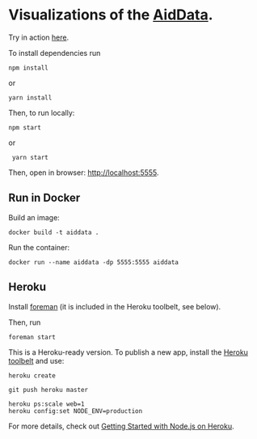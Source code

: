 # Visualizations of the [AidData][aiddata].

Try in action [here][demo].

To install dependencies run

    npm install

or

    yarn install

Then, to run locally:

    npm start

or

     yarn start

Then, open in browser: [http://localhost:5555](http://localhost:5555).

## Run in Docker

Build an image:

    docker build -t aiddata .

Run the container:

    docker run --name aiddata -dp 5555:5555 aiddata

## Heroku

Install [foreman][foreman] (it is included in the Heroku toolbelt, see below).

Then, run

    foreman start

This is a Heroku-ready version. To publish a new app, install the [Heroku toolbelt][toolbelt] and use:

    heroku create

    git push heroku master

    heroku ps:scale web=1
    heroku config:set NODE_ENV=production

For more details, check out [Getting Started with Node.js on Heroku][guide].

[foreman]: https://github.com/ddollar/foreman
[demo]: http://aiddata.herokuapp.com
[aiddata]: http://aiddata.org
[toolbelt]: https://toolbelt.heroku.com/
[guide]: https://devcenter.heroku.com/articles/nodejs
